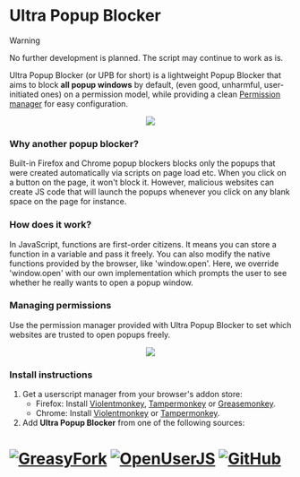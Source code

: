 # Ultra Popup Blocker

> [!WARNING]  
> No further development is planned. The script may continue to work as is.

Ultra Popup Blocker (or UPB for short) is a lightweight Popup Blocker that aims to block
**all popup windows** by default, (even good, unharmful, user-initiated ones) on a permission
model, while providing a clean [Permission manager][whtlstid] for easy configuration.

<p align="center"><img src="https://raw.githubusercontent.com/Eskander/ultra-popup-blocker/main/img/bottom-bar.png"></p>

### Why another popup blocker?
Built-in Firefox and Chrome popup blockers blocks only the popups that were created automatically via scripts on page load etc. When you click on a button on the page, it won't block it.
However, malicious websites can create JS code that will launch the popups whenever you click on any blank space on the page for instance.

### How does it work?
In JavaScript, functions are first-order citizens. It means you can store a function in a variable and pass it freely. You can also modify the native functions provided by the browser, like 'window.open'.
Here, we override 'window.open' with our own implementation which prompts the user to see whether he really wants to open a popup window.

### Managing permissions
Use the permission manager provided with Ultra Popup Blocker to set which websites are trusted to open popups freely.

<p align="center"><img src="https://raw.githubusercontent.com/Eskander/ultra-popup-blocker/main/img/whitelist-config.png"></p>

### Install instructions
1. Get a userscript manager from your browser's addon store:
   - Firefox: Install [Violentmonkey][ff_ext1], [Tampermonkey][ff_ext2] or [Greasemonkey][ff_ext3].
   - Chrome: Install [Violentmonkey][cr_ext1] or [Tampermonkey][cr_ext2].
2. Add **Ultra Popup Blocker** from one of the following sources:

# [![GreasyFork][button1]][link1] [![OpenUserJS][button2]][link2] [![GitHub][button3]][link3]

  [ff_ext1]: https://addons.mozilla.org/en-US/firefox/addon/violentmonkey/
  [ff_ext2]: https://addons.mozilla.org/en-US/firefox/addon/tampermonkey/
  [ff_ext3]: https://addons.mozilla.org/en-US/firefox/addon/greasemonkey/
  [cr_ext1]: https://chrome.google.com/webstore/detail/violentmonkey/jinjaccalgkegednnccohejagnlnfdag
  [cr_ext2]: https://chrome.google.com/webstore/detail/tampermonkey/dhdgffkkebhmkfjojejmpbldmpobfkfo
  
  [whtlstid]: #managing-permissions

  [button1]: https://img.shields.io/badge/Install-GreasyFork-red.svg?longCache=true&style=for-the-badge&
  [link1]: https://greasyfork.org/en/scripts/387937-ultra-popup-blocker
  
  [button2]: https://img.shields.io/badge/Install-OpenUserJS-blue.svg?longCache=true&style=for-the-badge
  [link2]: https://openuserjs.org/scripts/eskander/Ultra_Popup_Blocker
  
  [button3]: https://img.shields.io/badge/Install-GitHub-lightgrey.svg?longCache=true&style=for-the-badge
  [link3]: https://github.com/Eskander/ultra-popup-blocker/raw/main/src/ultra-popup-blocker.user.js
  
